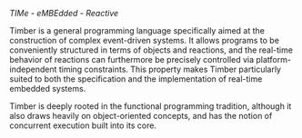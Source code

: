 _TIMe - eMBEdded - Reactive_

Timber is a general programming language specifically aimed at the construction of complex event-driven systems. It allows programs to be conveniently structured in terms of objects and reactions, and the real-time behavior of reactions can furthermore be precisely controlled via platform-independent timing constraints. This property makes Timber particularly suited to both the specification and the implementation of real-time embedded systems.

Timber is deeply rooted in the functional programming tradition, although it also draws heavily on object-oriented concepts, and has the notion of concurrent execution built into its core.